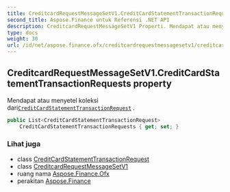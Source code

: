 ```yaml
---
title: CreditcardRequestMessageSetV1.CreditCardStatementTransactionRequests
second_title: Aspose.Finance untuk Referensi .NET API
description: CreditcardRequestMessageSetV1 Properti. Mendapat atau menyetel koleksi dariCreditCardStatementTransactionRequest .
type: docs
weight: 30
url: /id/net/aspose.finance.ofx/creditcardrequestmessagesetv1/creditcardstatementtransactionrequests/
---
```

## CreditcardRequestMessageSetV1.CreditCardStatementTransactionRequests property

Mendapat atau menyetel koleksi dari[`CreditCardStatementTransactionRequest`](../../../aspose.finance.ofx.creditcard/creditcardstatementtransactionrequest/) .

```csharp
public List<CreditCardStatementTransactionRequest> 
    CreditCardStatementTransactionRequests { get; set; }
```

### Lihat juga

* class [CreditCardStatementTransactionRequest](../../../aspose.finance.ofx.creditcard/creditcardstatementtransactionrequest/)
* class [CreditcardRequestMessageSetV1](../)
* ruang nama [Aspose.Finance.Ofx](../../creditcardrequestmessagesetv1/)
* perakitan [Aspose.Finance](../../../)


